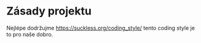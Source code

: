 # Zásady projektu

Nejlépe dodržujme https://suckless.org/coding_style/ tento coding style
je to pro naše dobro.


